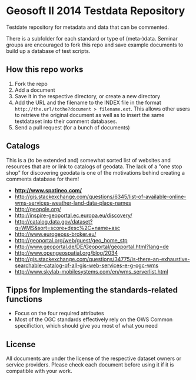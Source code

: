 # Geosoft II 2014 Testdata Repository

Testdate repository for metadata and data that can be commented.

There is a subfolder for each standard or type of (meta-)data. Seminar groups are encouraged to fork this repo and save example documents to build up a database of test scripts.

## How this repo works

1. Fork the repo
2. Add a document
  1. Save it in the respective directory, or create a new directory
  2. Add the URL and the filename to the INDEX file in the format `http://the.url/tothe?document > filename.ext`. This allows other users to retrieve the original document as well as to insert the same testdataset into their comment databases.
3. Send a pull request (for a bunch of documents)

## Catalogs

This is a (to be extended and) somewhat sorted list of websites and resources that are or link to catalogs of geodata. The lack of a "one stop shop" for discovering geodata is one of the motivations behind creating a comments database for them!

* **http://www.spatineo.com/**
* http://gis.stackexchange.com/questions/6345/list-of-available-online-wms-services-weather-land-data-place-names
* http://geopole.org/
* http://inspire-geoportal.ec.europa.eu/discovery/
* http://catalog.data.gov/dataset?q=WMS&sort=score+desc%2C+name+asc
* http://www.eurogeoss-broker.eu/
* http://geoportal.org/web/guest/geo_home_stp
* http://www.geoportal.de/DE/Geoportal/geoportal.html?lang=de
* http://www.opengeospatial.org/blog/2034
* http://gis.stackexchange.com/questions/34775/is-there-an-exhaustive-searchable-catalog-of-all-gis-web-services-e-g-ogc-wms
* http://www.skylab-mobilesystems.com/en/wms_serverlist.html

## Tipps for Implementing the standards-related functions

* Focus on the four required attributes
* Most of the OGC standards effectively rely on the OWS Common specifiction, which should give you most of what you need

## License

All documents are under the license of the respective dataset owners or service providers. Please check each document before using it if it is compatible with your work.
